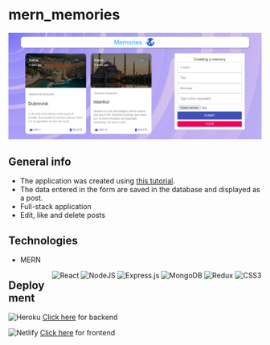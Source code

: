 # mern_memories

![](client/src/images/img3.png)




## General info
* The application was created using [this tutorial](https://www.youtube.com/watch?v=ngc9gnGgUdA). 
* The data entered in the form are saved in the database and displayed as a post. 
* Full-stack application
* Edit, like and delete posts

## Technologies
* MERN
<div style="float: right">
<img alt="React" src="https://img.shields.io/badge/react%20-%2320232a.svg?&style=for-the-badge&logo=react&logoColor=%2361DAFB"/>
<img alt="NodeJS" src="https://img.shields.io/badge/node.js%20-%2343853D.svg?&style=for-the-badge&logo=node.js&logoColor=white"/>
<img alt="Express.js" src="https://img.shields.io/badge/express.js%20-%23404d59.svg?&style=for-the-badge"/>
<img alt="MongoDB" src ="https://img.shields.io/badge/MongoDB-%234ea94b.svg?&style=for-the-badge&logo=mongodb&logoColor=white"/>
 <img alt="Redux" src="https://img.shields.io/badge/redux%20-%23593d88.svg?&style=for-the-badge&logo=redux&logoColor=white"/>
 <img alt="CSS3" src="https://img.shields.io/badge/css3%20-%231572B6.svg?&style=for-the-badge&logo=css3&logoColor=white"/>
</div>

## Deployment

<img alt="Heroku" src="https://img.shields.io/badge/Heroku-430098?style=for-the-badge&logo=heroku&logoColor=white"/> [Click here](mern-memories2.netlify.app) for backend

<img alt="Netlify" src="https://img.shields.io/badge/Netlify-00C7B7?style=for-the-badge&logo=netlify&logoColor=white"/> [Click here](https://city-posts.herokuapp.com/) for frontend
